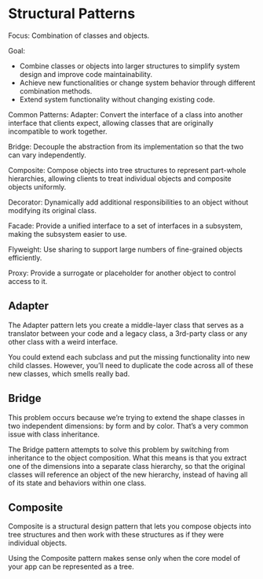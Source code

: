 # Structural Patterns

Focus: Combination of classes and objects.

Goal:
+ Combine classes or objects into larger structures to simplify system design and improve code maintainability.
+ Achieve new functionalities or change system behavior through different combination methods.
+ Extend system functionality without changing existing code.

Common Patterns:
Adapter: Convert the interface of a class into another interface that clients expect, allowing classes that are originally incompatible to work together.

Bridge: Decouple the abstraction from its implementation so that the two can vary independently.

Composite: Compose objects into tree structures to represent part-whole hierarchies, allowing clients to treat individual objects and composite objects uniformly.

Decorator: Dynamically add additional responsibilities to an object without modifying its original class.

Facade: Provide a unified interface to a set of interfaces in a subsystem, making the subsystem easier to use.

Flyweight: Use sharing to support large numbers of fine-grained objects efficiently.

Proxy: Provide a surrogate or placeholder for another object to control access to it.


## Adapter
The Adapter pattern lets you create a middle-layer class that serves as a translator between your code and a legacy class, a 3rd-party class or any other class with a weird interface.

You could extend each subclass and put the missing functionality into new child classes. However, you’ll need to duplicate the code across all of these new classes, which smells really bad.

## Bridge
This problem occurs because we’re trying to extend the shape classes in two independent dimensions: by form and by color. That’s a very common issue with class inheritance.

The Bridge pattern attempts to solve this problem by switching from inheritance to the object composition. What this means is that you extract one of the dimensions into a separate class hierarchy, so that the original classes will reference an object of the new hierarchy, instead of having all of its state and behaviors within one class.


## Composite
Composite is a structural design pattern that lets you compose objects into tree structures and then work with these structures as if they were individual objects.

Using the Composite pattern makes sense only when the core model of your app can be represented as a tree.

